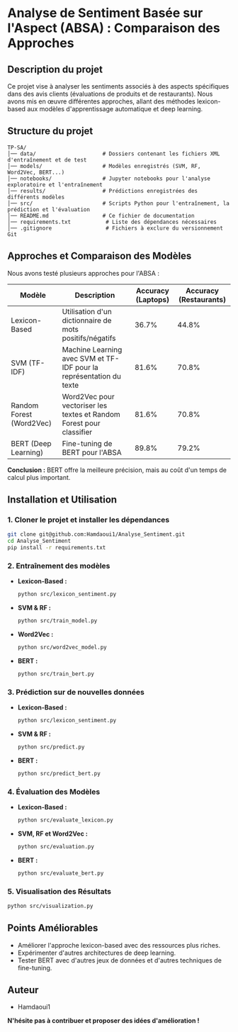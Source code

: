 # **Analyse de Sentiment Basée sur l'Aspect (ABSA) : Comparaison des Approches**

## **Description du projet**
Ce projet vise à analyser les sentiments associés à des aspects spécifiques dans des avis clients (évaluations de produits et de restaurants). Nous avons mis en œuvre différentes approches, allant des méthodes lexicon-based aux modèles d'apprentissage automatique et deep learning.

## **Structure du projet**
```
TP-SA/
│── data/                     # Dossiers contenant les fichiers XML d'entraînement et de test
│── models/                   # Modèles enregistrés (SVM, RF, Word2Vec, BERT...)
│── notebooks/                # Jupyter notebooks pour l'analyse exploratoire et l'entraînement
│── results/                  # Prédictions enregistrées des différents modèles
│── src/                      # Scripts Python pour l'entraînement, la prédiction et l'évaluation
│── README.md                 # Ce fichier de documentation
│── requirements.txt           # Liste des dépendances nécessaires
│── .gitignore                 # Fichiers à exclure du versionnement Git
```

## **Approches et Comparaison des Modèles**
Nous avons testé plusieurs approches pour l'ABSA :

| **Modèle**          | **Description** | **Accuracy (Laptops)** | **Accuracy (Restaurants)** |
|-----------------|------------------------------------------------------------|----------------------|------------------------|
| Lexicon-Based  | Utilisation d'un dictionnaire de mots positifs/négatifs | 36.7%               | 44.8%                  |
| SVM (TF-IDF)   | Machine Learning avec SVM et TF-IDF pour la représentation du texte | 81.6%               | 70.8%                  |
| Random Forest (Word2Vec) | Word2Vec pour vectoriser les textes et Random Forest pour classifier | 81.6%               | 70.8%                  |
| BERT (Deep Learning) | Fine-tuning de BERT pour l'ABSA | 89.8%               | 79.2%                  |

**Conclusion :** BERT offre la meilleure précision, mais au coût d'un temps de calcul plus important.

## **Installation et Utilisation**
### **1. Cloner le projet et installer les dépendances**
```bash
git clone git@github.com:Hamdaoui1/Analyse_Sentiment.git
cd Analyse_Sentiment
pip install -r requirements.txt
```

### **2. Entraînement des modèles**
- **Lexicon-Based :**
  ```bash
  python src/lexicon_sentiment.py
  ```
- **SVM & RF :**
  ```bash
  python src/train_model.py
  ```
- **Word2Vec :**
  ```bash
  python src/word2vec_model.py
  ```
- **BERT :**
  ```bash
  python src/train_bert.py
  ```

### **3. Prédiction sur de nouvelles données**
- **Lexicon-Based :**
  ```bash
  python src/lexicon_sentiment.py
  ```
- **SVM & RF :**
  ```bash
  python src/predict.py
  ```
- **BERT :**
  ```bash
  python src/predict_bert.py
  ```

### **4. Évaluation des Modèles**
- **Lexicon-Based :**
  ```bash
  python src/evaluate_lexicon.py
  ```
- **SVM, RF et Word2Vec :**
  ```bash
  python src/evaluation.py
  ```
- **BERT :**
  ```bash
  python src/evaluate_bert.py
  ```

### **5. Visualisation des Résultats**
```bash
python src/visualization.py
```

## **Points Améliorables**
- Améliorer l'approche lexicon-based avec des ressources plus riches.
- Expérimenter d'autres architectures de deep learning.
- Tester BERT avec d'autres jeux de données et d'autres techniques de fine-tuning.

## **Auteur**
- Hamdaoui1

**N'hésite pas à contribuer et proposer des idées d'amélioration !**

